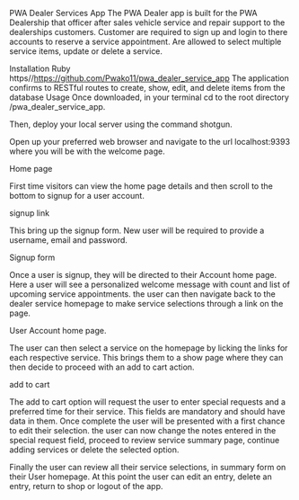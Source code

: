 PWA Dealer Services App
The PWA Dealer app is built for the PWA Dealership that officer after sales vehicle service and repair support to the dealerships customers. Customer are required to sign up and login to there accounts to reserve a service appointment. Are allowed to select multiple service items, update or delete a service.

Installation
Ruby
https//https://github.com/Pwako11/pwa_dealer_service_app
The application confirms to RESTful routes to create, show, edit, and delete items from the
database
Usage
Once downloaded, in your terminal cd to the root directory /pwa_dealer_service_app.

Then, deploy your local server using the command shotgun.

Open up your preferred web browser and navigate to the url localhost:9393 where you will be with the welcome page.


Home page

First time visitors can view the home page details and then scroll to the bottom to signup for a user account.


signup link

This bring up the signup form. New user will be required to provide a username, email and password.


Signup form

Once a user is signup, they will be directed to their Account home page. Here a user will see a personalized welcome message with count and list of upcoming service appointments. the user can then navigate back to the dealer service homepage to make service selections through a link on the page.


User Account home page.

The user can then select a service on the homepage by licking the links for each respective service. This brings them to a show page where they can then decide to proceed with an add to cart action.


add to cart

The add to cart option will request the user to enter special requests and a preferred time for their service. This fields are mandatory and should have data in them. Once complete the user will be presented with a first chance to edit their selection. the user can now change the notes entered in the special request field, proceed to review service summary page, continue adding services or delete the selected option.


Finally the user can review all their service selections, in summary form on their User homepage. At this point the user can edit an entry, delete an entry, return to shop or logout of the app.



